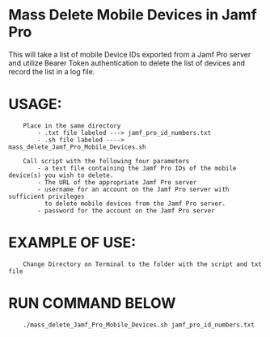 
# Mass Delete Mobile Devices in Jamf Pro
This will take a list of mobile Device IDs exported from a Jamf Pro server and utilize Bearer Token authentication to delete the list of devices and record the list in a log file. 


#	USAGE: 
		Place in the same directory
			- .txt file labeled ---> jamf_pro_id_numbers.txt
			- .sh file labeled ----> mass_delete_Jamf_Pro_Mobile_Devices.sh

		Call script with the following four parameters
			- a text file containing the Jamf Pro IDs of the mobile device(s) you wish to delete.
			- The URL of the appropriate Jamf Pro server
			- username for an account on the Jamf Pro server with sufficient privileges
			  to delete mobile devices from the Jamf Pro server.
			- password for the account on the Jamf Pro server

#	EXAMPLE OF USE: 
		Change Directory on Terminal to the folder with the script and txt file

#		RUN COMMAND BELOW

		./mass_delete_Jamf_Pro_Mobile_Devices.sh jamf_pro_id_numbers.txt

